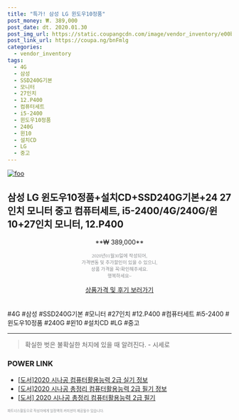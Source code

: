```yaml
--- 
title: "특가! 삼성 LG 윈도우10정품" 
post_money: ₩. 389,000 
post_date: dt. 2020.01.30 
post_img_url: https://static.coupangcdn.com/image/vendor_inventory/e00b/b707715c5d6f71396a488a2af7a651672a7daa11e07dd68dc86881e00543.jpg 
post_link_url: https://coupa.ng/bnFmlg 
categories: 
  - vendor_inventory 
tags: 
  - 4G 
  - 삼성 
  - SSD240G기본 
  - 모니터 
  - 27인치 
  - 12.P400 
  - 컴퓨터세트 
  - i5-2400 
  - 윈도우10정품 
  - 240G 
  - 윈10 
  - 설치CD 
  - LG 
  - 중고 
--- 
```

[![foo](https://static.coupangcdn.com/image/vendor_inventory/e00b/b707715c5d6f71396a488a2af7a651672a7daa11e07dd68dc86881e00543.jpg)](https://coupa.ng/bnFmlg) 

## 삼성 LG 윈도우10정품+설치CD+SSD240G기본+24 27인치 모니터 중고 컴퓨터세트, i5-2400/4G/240G/윈10+27인치 모니터, 12.P400 
<p style="text-align: center;">**₩ 389,000**</p> 
<p style="text-align: center;"><span style="color: #898c8f; font-family: Georgia,Times,serif; font-size: 0.75em;">2020년01월30일에 작성되어, <br>가격변동 및 추가할인이 있을 수 있으니,<br> 상품 가격을 꼭!확인해주세요.<br>행복하세요~</span> 
</p>	 
<div markdown="0" style="text-align: center;"><a href="https://coupa.ng/bnFmlg" class="btn btn--success">상품가격 및 후기 보러가기</a></div> 
<br><br> 
  #4G #삼성 #SSD240G기본 #모니터 #27인치 #12.P400 #컴퓨터세트 #i5-2400 #윈도우10정품 #240G #윈10 #설치CD #LG #중고 
<hr> 

> 확실한 벗은 불확실한 처지에 있을 때 알려진다. - 시세로 


### POWER LINK

* <a href="https://blog.naver.com/sakai111/221761174446" target="_blank">[도서]2020 시나공 컴퓨터활용능력 2급 실기 정보</a>
* <a href="https://blog.naver.com/sakai111/221760659639" target="_blank">[도서]2020 시나공 총정리 컴퓨터활용능력 2급 필기 정보</a>
* <a href="https://blog.naver.com/santokki14/221788566120" target="_blank">[도서] 2020 시나공 총정리 컴퓨터활용능력 2급 필기</a>

<span style="color: #898c8f; font-family: Georgia,Times,serif; font-size: 0.55em;">파트너스활동으로 작성자에게 일정액의 커미션이 제공될수 있습니다.</span> 
